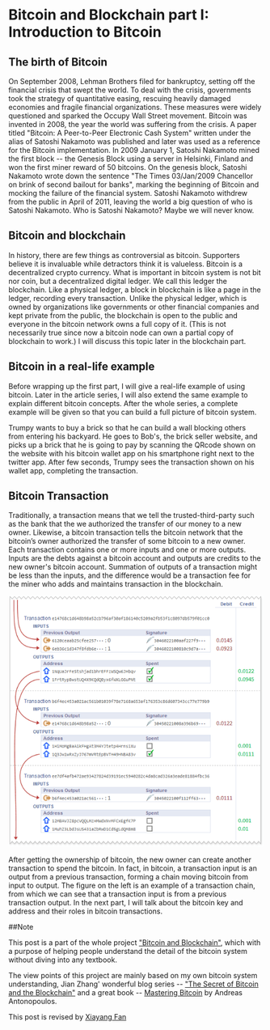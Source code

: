 # Bitcoin and Blockchain part I: Introduction to Bitcoin

## The birth of Bitcoin
On September 2008, Lehman Brothers filed for bankruptcy, setting off the financial crisis that swept the world. To deal with the crisis, governments took the strategy of quantitative easing, rescuing heavily damaged economies and fragile financial organizations. These measures were widely questioned and sparked the Occupy Wall Street movement.
Bitcoin was invented in 2008, the year the world was suffering from the crisis. A paper titled "Bitcoin: A Peer-to-Peer Electronic Cash System" written under the alias of Satoshi Nakamoto was published and later was used as a reference for the Bitcoin implementation. In 2009 January 1, Satoshi Nakamoto mined the first block -- the Genesis Block using a server in Helsinki, Finland and won the first miner reward of 50 bitcoins. On the genesis block, Satoshi Nakamoto wrote down the sentence "The Times 03/Jan/2009 Chancellor on brink of second bailout for banks", marking the beginning of Bitcoin and mocking the failure of the financial system. Satoshi Nakamoto withdrew from the public in April of 2011, leaving the world a big question of who is Satoshi Nakamoto. Who is Satoshi Nakamoto? Maybe we will never know.


## Bitcoin and blockchain
In history, there are few things as controversial as bitcoin. Supporters believe it is invaluable while detractors think it is valueless. Bitcoin is a decentralized crypto currency. What is important in bitcoin system is not bit nor coin, but a decentralized digital ledger. We call this ledger the blockchain. Like a physical ledger, a block in blockchain is like a page in the ledger, recording every transaction. Unlike the physical ledger, which is owned by organizations like governments or other financial companies and kept private from the public, the blockchain is open to the public and everyone in the bitcoin network owns a full copy of it. (This is not necessarily true since now a bitcoin node can own a partial copy of blockchain to work.) I will discuss this topic later in the blockchain part.



## Bitcoin in a real-life example
Before wrapping up the first part, I will give a real-life example of using bitcoin. Later in the article series, I will also extend the same example to explain different bitcoin concepts. After the whole series, a complete example will be given so that you can build a full picture of bitcoin system.

Trumpy wants to buy a brick so that he can build a wall blocking others from entering his backyard. He goes to Bob's, the brick seller website, and picks up a brick that he is going to pay by scanning the QRcode shown on the website with his bitcoin wallet app on his smartphone right next to the twitter app. After few seconds, Trumpy sees the transaction shown on his wallet app, completing the transaction.

## Bitcoin Transaction

Traditionally, a transaction means that we tell the trusted-third-party such as the bank that the we authorized the transfer of our money to a new owner. Likewise, a bitcoin transaction tells the bitcoin network that the bitcoin’s owner authorized the transfer of some bitcoin to a new owner. Each transaction contains one or more inputs and one or more outputs. Inputs are the debts against a bitcoin account and outputs are credits to the new owner's bitcoin account. Summation of outputs of a transaction might be less than the inputs, and the difference would be a transaction fee for the miner who adds and maintains transaction in the blockchain.


![Alt text](/images/transaction-chain.png)

After getting the ownership of bitcoin, the new owner can create another transaction to spend the bitcoin. In fact, in bitcoin, a transaction input is an output from a previous transaction, forming a chain moving bitcoin from input to output. The figure on the left is an example of a transaction chain, from which we can see that a transaction input is from a previous transaction output.
In the next part, I will talk about the bitcoin key and address and their roles in bitcoin transactions.


##Note

This post is a part of the whole project ["Bitcoin and Blockchain"](https://github.com/JunbangHuang/blockchain), which with a purpose of helping people understand the detail of the bitcoin system without diving into any textbook.

The view points of this project are mainly based on my own bitcoin system understanding, Jian Zhang' wonderful blog series -- ["The Secret of Bitcoin and the Blockchain"](http://www.infoq.com/cn/articles/bitcoin-and-block-chain-part01) and a great book -- [Mastering Bitcoin](http://shop.oreilly.com/product/0636920032281.do) by Andreas Antonopoulos. 

This post is revised by [Xiayang Fan](https://www.linkedin.com/in/xiayang-fan-023465a8/)
